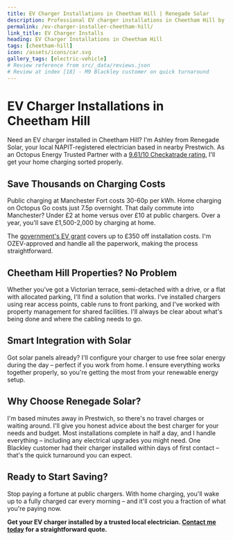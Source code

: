 ```yaml
---
title: EV Charger Installations in Cheetham Hill | Renegade Solar
description: Professional EV charger installations in Cheetham Hill by NAPIT-registered electrician. Smart charging integration with solar panels and home batteries.
permalink: /ev-charger-installer-cheetham-hill/
link_title: EV Charger Installs
heading: EV Charger Installations in Cheetham Hill
tags: [cheetham-hill]
icon: /assets/icons/car.svg
gallery_tags: [electric-vehicle]
# Review reference from src/_data/reviews.json
# Review at index [18] - M9 Blackley customer on quick turnaround
---
```


# EV Charger Installations in Cheetham Hill

Need an EV charger installed in Cheetham Hill? I'm Ashley from Renegade Solar, your local NAPIT-registered electrician based in nearby Prestwich. As an Octopus Energy Trusted Partner with a [9.61/10 Checkatrade rating](https://www.checkatrade.com/trades/renegadeelectrical/), I'll get your home charging sorted properly.

## Save Thousands on Charging Costs

Public charging at Manchester Fort costs 30-60p per kWh. Home charging on Octopus Go costs just 7.5p overnight. That daily commute into Manchester? Under £2 at home versus over £10 at public chargers. Over a year, you'll save £1,500-2,000 by charging at home.

The [government's EV grant](https://www.gov.uk/electric-vehicle-chargepoint-grant-household) covers up to £350 off installation costs. I'm OZEV-approved and handle all the paperwork, making the process straightforward.

## Cheetham Hill Properties? No Problem

Whether you've got a Victorian terrace, semi-detached with a drive, or a flat with allocated parking, I'll find a solution that works. I've installed chargers using rear access points, cable runs to front parking, and I've worked with property management for shared facilities. I'll always be clear about what's being done and where the cabling needs to go.

## Smart Integration with Solar

Got solar panels already? I'll configure your charger to use free solar energy during the day – perfect if you work from home. I ensure everything works together properly, so you're getting the most from your renewable energy setup.

## Why Choose Renegade Solar?

I'm based minutes away in Prestwich, so there's no travel charges or waiting around. I'll give you honest advice about the best charger for your needs and budget. Most installations complete in half a day, and I handle everything – including any electrical upgrades you might need. One Blackley customer had their charger installed within days of first contact – that's the quick turnaround you can expect.

## Ready to Start Saving?

Stop paying a fortune at public chargers. With home charging, you'll wake up to a fully charged car every morning – and it'll cost you a fraction of what you're paying now.

**Get your EV charger installed by a trusted local electrician. [Contact me today](/contact/) for a straightforward quote.**